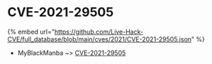 # CVE-2021-29505
{% embed url="https://github.com/Live-Hack-CVE/full_database/blob/main/cves/2021/CVE-2021-29505.json" %}

* MyBlackManba ~> [CVE-2021-29505](https://www.alice-snow.ru/2021/database/cve-2021-29505/cve-2021-29505-myblackmanba)